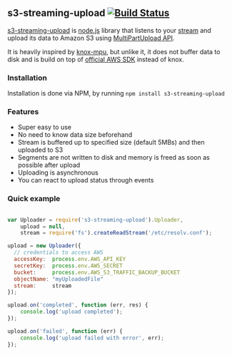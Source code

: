 ## s3-streaming-upload [![Build Status](https://travis-ci.org/apiaryio/s3-streaming-upload.png?branch=master)](https://travis-ci.org/apiaryio/s3-streaming-upload)

[s3-streaming-upload](https://github.com/apiaryio/s3-streaming-upload) is [node.js](http://nodejs.org) library that listens to your [stream](http://nodejs.org/docs/v0.8.9/api/stream.html) and upload its data to Amazon S3 using [MultiPartUpload API](http://docs.amazonwebservices.com/AmazonS3/latest/dev/sdksupportformpu.html).

It is heavily inspired by [knox-mpu](https://github.com/nathanoehlman/knox-mpu), but unlike it, it does not buffer data to disk and is build on top of [official AWS SDK](https://github.com/aws/aws-sdk-js) instead of knox.

### Installation

Installation is done via NPM, by running ```npm install s3-streaming-upload```

### Features

* Super easy to use
* No need to know data size beforehand
* Stream is buffered up to specified size (default 5MBs) and then uploaded to S3
* Segments are not written to disk and memory is freed as soon as possible after upload
* Uploading is asynchronous
* You can react to upload status through events


### Quick example

```javascript

var Uploader = require('s3-streaming-upload').Uploader,
    upload = null,
    stream = require('fs').createReadStream('/etc/resolv.conf');

upload = new Uploader({
  // credentials to access AWS
  accessKey:  process.env.AWS_API_KEY
  secretKey:  process.env.AWS_SECRET
  bucket:     process.env.AWS_S3_TRAFFIC_BACKUP_BUCKET
  objectName: "myUploadedFile"
  stream:     stream
});

upload.on('completed', function (err, res) {
    console.log('upload completed');
});

upload.on('failed', function (err) {
    console.log('upload failed with error', err);
});
````
